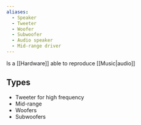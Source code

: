 ```yaml
---
aliases:
  - Speaker
  - Tweeter
  - Woofer
  - Subwoofer
  - Audio speaker
  - Mid-range driver
---
```

Is a [[Hardware]] able to reproduce [[Music|audio]]
## Types
- Tweeter for high frequency 
- Mid-range
- Woofers
- Subwoofers